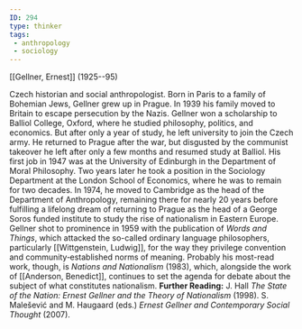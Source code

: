 ```yaml
---
ID: 294
type: thinker
tags: 
 - anthropology
 - sociology
---
```


[[Gellner, Ernest]] 
(1925--95)


Czech historian and social anthropologist. Born in Paris to a family of
Bohemian Jews, Gellner grew up in Prague. In 1939 his family moved to
Britain to escape persecution by the Nazis. Gellner won a scholarship to
Balliol College, Oxford, where he studied philosophy, politics, and
economics. But after only a year of study, he left university to join
the Czech army. He returned to Prague after the war, but disgusted by
the communist takeover he left after only a few months and resumed study
at Balliol. His first job in 1947 was at the University of Edinburgh in
the Department of Moral Philosophy. Two years later he took a position
in the Sociology Department at the London School of Economics, where he
was to remain for two decades. In 1974, he moved to Cambridge as the
head of the Department of Anthropology, remaining there for nearly 20
years before fulfilling a lifelong dream of returning to Prague as the
head of a George Soros funded institute to study the rise of nationalism
in Eastern Europe. Gellner shot to prominence in 1959 with the
publication of *Words and Things*, which attacked the so-called ordinary
language philosophers, particularly [[Wittgenstein, Ludwig]], for the way
they privilege convention and community‐established norms of meaning.
Probably his most-read work, though, is *Nations and Nationalism*
(1983), which, alongside the work of [[Anderson, Benedict]], continues to set
the agenda for debate about the subject of what constitutes nationalism.
**Further Reading:** J. Hall *The State of the Nation: Ernest Gellner
and the Theory of Nationalism* (1998).
S. Malešević and M. Haugaard (eds.) *Ernest Gellner and Contemporary
Social Thought* (2007).
